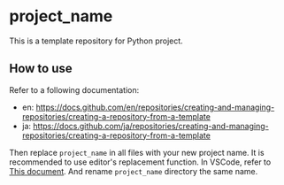 # project_name

This is a template repository for Python project.

## How to use
Refer to a following documentation:
- en: https://docs.github.com/en/repositories/creating-and-managing-repositories/creating-a-repository-from-a-template
- ja: https://docs.github.com/ja/repositories/creating-and-managing-repositories/creating-a-repository-from-a-template

Then replace `project_name` in all files with your new project name. It is recommended to use editor's replacement function. In VSCode, refer to [This document](https://code.visualstudio.com/Docs/editor/codebasics#_search-and-replace). And rename `project_name` directory the same name.
